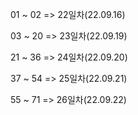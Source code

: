01 ~ 02 => 22일차(22.09.16)

03 ~ 20 => 23일차(22.09.19)

21 ~ 36 => 24일차(22.09.20)

37 ~ 54 => 25일차(22.09.21)

55 ~ 71 => 26일차(22.09.22)
